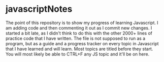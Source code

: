 # javascriptNotes

The point of this repository is to show my progress of learning Javascript. I am adding code and then commenting it out as I commit new changes. I started a bit late, as I didn't think to do this with the other 2000+ lines of practice code that I have written. The file is not supposed to run as a program, but as a guide and a progress tracker on every topic in Javascript that I have learned and will learn. Most topics are titled before they start. You will most likely be able to CTRL+F any JS topic and it'll be on here.
